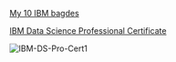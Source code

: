 [My 10 IBM bagdes](https://www.credly.com/users/natthapong-sueviriyapan/badges)

[IBM Data Science Professional Certificate](https://coursera.org/verify/professional-cert/597NHDDRZJ4W)

![IBM-DS-Pro-Cert1](https://user-images.githubusercontent.com/107760967/216777873-fdcce295-bee4-414c-9026-a62b14c980ba.jpg)
